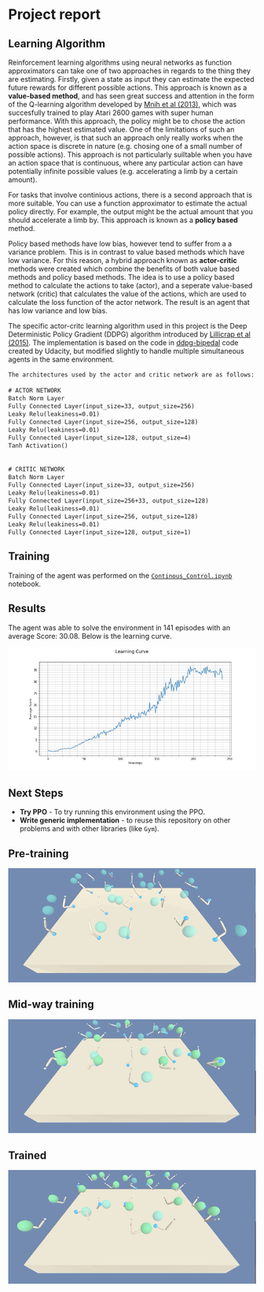# Project report

## Learning Algorithm

Reinforcement learning algorithms using neural networks as function approximators can take one of two approaches in regards to the thing they are estimating. Firstly, given a state as input they can estimate the expected future rewards for different possible actions. This approach is known as a **value-based method**, and has seen great success and attention in the form of the Q-learning algorithm developed by [Mnih et al (2013)](https://arxiv.org/pdf/1312.5602v1.pdf), which was succesfully trained to play Atari 2600 games with super human performance. With this approach, the policy might be to chose the action that has the highest estimated value. One of the limitations of such an approach, however, is that such an approach only really works when the action space is discrete in nature (e.g. chosing one of a small number of possible actions). This approach is not particularly suiltable when you have an action space that is continuous, where any particular action can have potentially infinite possible values (e.g. accelerating a limb by a certain amount).

For tasks that involve continious actions, there is a second approach that is more suitable. You can use a function approximator to estimate the actual policy directly. For example, the output might be the actual amount that you should accelerate a limb by. This approach is known as a **policy based** method.

Policy based methods have low bias, however tend to suffer from a a variance problem. This is in contrast to value based methods which have low variance. For this reason, a hybrid approach known as **actor-critic** methods were created which combine the benefits of both value based methods and policy based methods. The idea is to use a policy based method to calculate the actions to take (actor), and a seperate value-based network (critic) that calculates the value of the actions, which are used to calculate the loss function of the actor network. The result is an agent that has low variance and low bias.

The specific actor-critc learning algorithm used in this project is the Deep Deterministic Policy Gradient (DDPG) algorithm introduced by [Lillicrap et al (2015)](https://arxiv.org/abs/1509.02971). The implementation is based on the code in [ddpg-bipedal](https://github.com/udacity/deep-reinforcement-learning/tree/master/ddpg-bipedal) code created by Udacity, but modified slightly to handle multiple simultaneous agents in the same environment.


```
The architectures used by the actor and critic network are as follows:

# ACTOR NETWORK
Batch Norm Layer
Fully Connected Layer(input_size=33, output_size=256)
Leaky Relu(leakiness=0.01)
Fully Connected Layer(input_size=256, output_size=128)
Leaky Relu(leakiness=0.01)
Fully Connected Layer(input_size=128, output_size=4)
Tanh Activation()


# CRITIC NETWORK
Batch Norm Layer
Fully Connected Layer(input_size=33, output_size=256)
Leaky Relu(leakiness=0.01)
Fully Connected Layer(input_size=256+33, output_size=128)
Leaky Relu(leakiness=0.01)
Fully Connected Layer(input_size=256, output_size=128)
Leaky Relu(leakiness=0.01)
Fully Connected Layer(input_size=128, output_size=1)
```

## Training

Training of the agent was performed on the [`Continous_Control.ipynb`](Continous_Control.ipynb) notebook.

## Results

The agent was able to solve the environment in 141 episodes with an average Score: 30.08. Below is the learning curve.

![image of learning curve](images/learning_curves.jpg)

## Next Steps

- **Try PPO** - To try running this environment using the PPO.
- **Write generic implementation** - to reuse this repository on other problems and with other libraries (like `Gym`).

## Pre-training

![](images/training.gif)

## Mid-way training

![](images/mid_way.gif)

## Trained

![](images/trained.gif)
